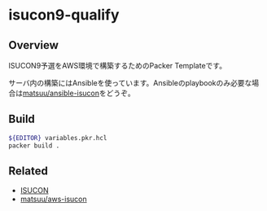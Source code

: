 # isucon9-qualify

## Overview

ISUCON9予選をAWS環境で構築するためのPacker Templateです。


サーバ内の構築にはAnsibleを使っています。Ansibleのplaybookのみ必要な場合は[matsuu/ansible-isucon](https://github.com/matsuu/ansible-isucon)をどうぞ。

## Build

```sh
${EDITOR} variables.pkr.hcl
packer build .
```

## Related

- [ISUCON](https://isucon.net/)
- [matsuu/aws-isucon](https://github.com/matsuu/aws-isucon)
